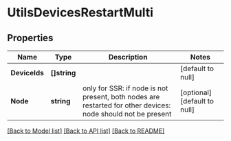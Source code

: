 # UtilsDevicesRestartMulti

## Properties
Name | Type | Description | Notes
------------ | ------------- | ------------- | -------------
**DeviceIds** | **[]string** |  | [default to null]
**Node** | **string** | only for SSR: if node is not present, both nodes are restarted for other devices: node should not be present | [optional] [default to null]

[[Back to Model list]](../README.md#documentation-for-models) [[Back to API list]](../README.md#documentation-for-api-endpoints) [[Back to README]](../README.md)

